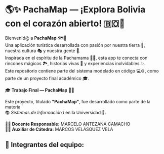 # 🌎✨ PachaMap — ¡Explora Bolivia con el corazón abierto! 🇧🇴🧭

Bienvenid@ a **PachaMap** 🗺️💚  
Una aplicación turística desarrollada con pasión por nuestra tierra 🌿, nuestra cultura 🎭 y nuestra gente 🤝.  
Inspirada en el espíritu de la Pachamama 🧘‍♀️, esta app te conecta con rincones mágicos 🏞️, historias vivas 📖 y experiencias inolvidables ✨.  
Este repositorio contiene parte del sistema modelado en código 💻⚙️, como parte de un proyecto final académico 🎓.

🎓 **Trabajo Final — PachaMap** 🌄📲

Este proyecto, titulado **"PachaMap"**, fue desarrollado como parte de la materia  
📚 *Sistemas de Información I* en la Universidad 🏫.

👨‍🏫 **Docente Responsable:** MARCELO ANTEZANA CAMACHO  
🧑‍💼 **Auxiliar de Cátedra:** MARCOS VELÁSQUEZ VELA  

👥 **Integrantes del equipo:**  
- 
